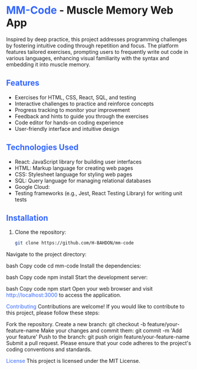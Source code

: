 # <span style="color:#3366ff">MM-Code</span> - Muscle Memory Web App

Inspired by deep practice, this project addresses programming challenges by fostering intuitive coding through repetition and focus. The platform features tailored exercises, prompting users to frequently write out code in various languages, enhancing visual familiarity with the syntax and embedding it into muscle memory.

## <span style="color:#3366ff">Features</span>

- Exercises for HTML, CSS, React, SQL, and testing
- Interactive challenges to practice and reinforce concepts
- Progress tracking to monitor your improvement
- Feedback and hints to guide you through the exercises
- Code editor for hands-on coding experience
- User-friendly interface and intuitive design

## <span style="color:#3366ff">Technologies Used</span>

- React: JavaScript library for building user interfaces
- HTML: Markup language for creating web pages
- CSS: Stylesheet language for styling web pages
- SQL: Query language for managing relational databases
- Google Cloud: 
- Testing frameworks (e.g., Jest, React Testing Library) for writing unit tests

## <span style="color:#3366ff">Installation</span>

1. Clone the repository:

   ```bash
   git clone https://github.com/H-BAHDON/mm-code
Navigate to the project directory:

bash
Copy code
cd mm-code
Install the dependencies:

bash
Copy code
npm install
Start the development server:

bash
Copy code
npm start
Open your web browser and visit <span style="color:#3366ff">http://localhost:3000</span> to access the application.

<span style="color:#3366ff">Contributing</span>
Contributions are welcome! If you would like to contribute to this project, please follow these steps:

Fork the repository.
Create a new branch: git checkout -b feature/your-feature-name
Make your changes and commit them: git commit -m 'Add your feature'
Push to the branch: git push origin feature/your-feature-name
Submit a pull request.
Please ensure that your code adheres to the project's coding conventions and standards.

<span style="color:#3366ff">License</span>
This project is licensed under the MIT License.
